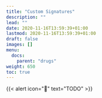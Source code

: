 ```yaml
---
title: "Custom Signatures"
description: ""
lead: ""
date: 2020-11-16T13:59:39+01:00
lastmod: 2020-11-16T13:59:39+01:00
draft: false
images: []
menu:
  docs:
    parent: "drugs"
weight: 650
toc: true
---
```


{{< alert icon="🚧" text="TODO" >}}


